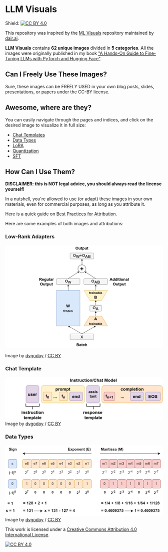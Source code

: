 # LLM Visuals

Shield: [![CC BY 4.0][cc-by-shield]][cc-by]

This repository was inspired by the [ML Visuals](https://github.com/dair-ai/ml-visuals) repository maintained by [dair.ai](https://dair.ai/).

**LLM Visuals** contains **62 unique images** divided in **5 categories**. All the images were originally published in my book ["A Hands-On Guide to Fine-Tuning LLMs with PyTorch and Hugging Face"](https://pytorchstepbystep.com/llms).

## Can I Freely Use These Images?

Sure, these images can be FREELY USED in your own blog posts, slides, presentations, or papers under the CC-BY license.

## Awesome, where are they?

You can easily navigate through the pages and indices, and click on the desired image to visualize it in full size:

- [Chat Templates](https://dvgodoy.github.io/LLM-visuals/Chat%20Templates)
- [Data Types](https://dvgodoy.github.io/LLM-visuals/Data%20Types)
- [LoRA](https://dvgodoy.github.io/LLM-visuals/LoRA)
- [Quantization](https://dvgodoy.github.io/LLM-visuals/Quantization)
- [SFT](https://dvgodoy.github.io/LLM-visuals/SFT)

## How Can I Use Them?

**DISCLAIMER: this is NOT legal advice, you should always read the license yourself!**

In a nutshell, you're allowed to use (or adapt) these images in your own materials, even for commercial purposes, as long as you attribute it.

Here is a quick guide on [Best Practices for Attribution](https://wiki.creativecommons.org/wiki/best_practices_for_attribution).

Here are some examples of both images and attributions:

### Low-Rank Adapters

![](https://raw.githubusercontent.com/dvgodoy/LLM-visuals/main/LoRA/forward.png)

Image by [dvgodoy](https://github.com/dvgodoy/LLM-visuals) / [CC BY](https://creativecommons.org/licenses/by/4.0/)

### Chat Template

![](https://raw.githubusercontent.com/dvgodoy/LLM-visuals/main/Chat%20Templates/chat_prompt_new.png)
Image by [dvgodoy](https://github.com/dvgodoy/LLM-visuals) / [CC BY](https://creativecommons.org/licenses/by/4.0/)

### Data Types

![](https://raw.githubusercontent.com/dvgodoy/LLM-visuals/main/Data%20Types/bf16_example.png)
Image by [dvgodoy](https://github.com/dvgodoy/LLM-visuals) / [CC BY](https://creativecommons.org/licenses/by/4.0/)

This work is licensed under a
[Creative Commons Attribution 4.0 International License][cc-by].

[![CC BY 4.0][cc-by-image]][cc-by]

[cc-by]: http://creativecommons.org/licenses/by/4.0/
[cc-by-image]: https://i.creativecommons.org/l/by/4.0/88x31.png
[cc-by-shield]: https://img.shields.io/badge/License-CC%20BY%204.0-lightgrey.svg